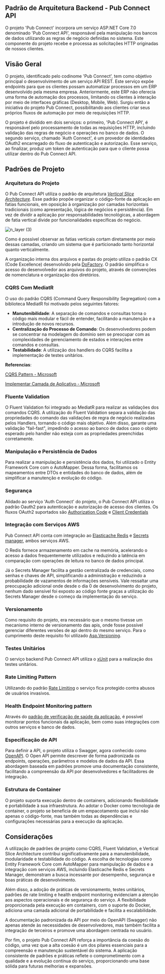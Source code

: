 ## Padrão de Arquitetura Backend - Pub Connect API
O projeto 'Pub Connect' incorpora um serviço ASP.NET Core 7.0 denominado 'Pub Connect API', responsável pela manipulação nos bancos de dados utilizando as regras de negócio definidas no sistema. Este componente do projeto recebe e processa as solicitações HTTP originadas de nossos clientes.

## Visão Geral
O projeto, identificado pelo codinome 'Pub Connect', tem como objetivo principal o desenvolvimento de um serviço API REST. Este serviço expõe endpoints para que os clientes possam automatizar processos em um ERP desenvolvido pela mesma empresa. Anteriormente, este ERP não oferecia uma forma de automação dos processos, limitando os clientes à interação por meio de interfaces gráficas (Desktop, Mobile, Web). Surgiu então a iniciativa do projeto Pub Connect, possibilitando aos clientes criar seus próprios fluxos de automação por meio de requisições HTTP.

O projeto é dividido em dois serviços: o primeiro, 'Pub Connect API', é responsável pelo processamento de todas as requisições HTTP, incluindo validação das regras de negócio e operações no banco de dados. O segundo serviço, chamado 'Auth Connect', é um provedor de identidades OAuth2 encarregado do fluxo de autenticação e autorização. Esse serviço, ao finalizar, produz um token de autenticação para que o cliente possa utilizar dentro do Pub Connect API.

## Padrões de Projeto
### Arquitetura do Projeto

O Pub Connect API utiliza o padrão de arquitetura [_Vertical Slice Architecture_](https://www.jimmybogard.com/vertical-slice-architecture/). Esse padrão propõe organizar o código-fonte da aplicação em fatias funcionais, em oposição à organização por camadas horizontais tradicionais (como apresentação, lógica de negócios e persistência). 
Em vez de dividir a aplicação por responsabilidades tecnológicas, a abordagem de fatia vertical divide por funcionalidades específicas do negócio.

![n_layer (3)](https://github.com/Breno709/PubApi_P/assets/8755602/40c48f66-c554-45ec-8a42-f51f908f5ed4)

Como é possível observar as fatias verticais cortam diretamente por meio dessas camadas, criando um sistema que é particionado tanto horizontal quanto verticalmente.

A organização interna dos arquivos e pastas do projeto utiliza o padrão CX (Code Excellence) desenvolvido pela [DoFactory](https://www.dofactory.com/).
O padrão simplifica o acesso do desenvolvedor aos arquivos do projeto, através de convenções de nomenclatura e organização dos diretórios.

### CQRS Com MediatR
O uso do padrão CQRS (Command Query Responsibility Segregation) com a biblioteca MediatR foi motivado pelos seguintes fatores:
* **Manutenibilidade**: A separação de comandos e consultas torna o código mais modular e fácil de entender, facilitando a manutenção e a introdução de novos recursos.
* **Centralização do Processo de Comando**: Os desenvolvedores podem se concentrar na modelagem do domínio sem se preocupar com as complexidades de gerenciamento de estados e interações entre comandos e consultas.
* **Testabilidade**: A utilização dos handlers do CQRS facilita a implementação de testes unitários.

**Referencias**:

[CQRS Pattern - Microsoft](https://learn.microsoft.com/en-us/azure/architecture/patterns/cqrs)

[Implementar Camada de Aplicativo - Microsoft](https://learn.microsoft.com/pt-br/dotnet/architecture/microservices/microservice-ddd-cqrs-patterns/microservice-application-layer-implementation-web-api)

### Fluente Validation
O Fluent Validation foi integrado ao MediatR para realizar as validações dos comandos CQRS. A utilização do Fluent Validation separa a validação das propriedades do comando das validações de regra de negócio realizadas pelos Handlers, tornando o código mais objetivo. Além disso, garante uma validação "fail-fast", impedindo o acesso ao banco de dados caso o objeto esperado pelo handler não esteja com as propriedades preenchidas corretamente.

### Manipulação e Persistência de Dados
Para realizar a manipulação e persistência dos dados, foi utilizado o Entity Framework Core com o AutoMapper. 
Dessa forma, facilitamos os mapeamentos entre DTOs e entidades do banco de dados, além de simplificar a manutenção e evolução do código.

### Segurança
Alidado ao serviço 'Auth Connect' do projeto, o Pub Connect API utiliza o padrão Oauth2 para autenticação e autorização de acesso dos clientes.
Os fluxos OAuth2 suportados são [Authorization Code](https://auth0.com/docs/get-started/authentication-and-authorization-flow/authorization-code-flow) e [Client Credentials](https://auth0.com/docs/get-started/authentication-and-authorization-flow/client-credentials-flow)

### Integração com Serviços AWS
Pub Connect API conta com integração ao [Elasticache Redis](https://aws.amazon.com/pt/elasticache/redis/) e [Secrets manager](https://aws.amazon.com/pt/secrets-manager/), ambos serviços AWS.

O Redis fornece armazenamento em cache na memória, acelerando o acesso a dados frequentemente utilizados e reduzindo a latência em comparação com operações de leitura no banco de dados principal.

Já o Secrets Manager facilita a gestão centralizada de credenciais, como senhas e chaves de API, simplificando a administração e reduzindo a probabilidade de vazamentos de informações sensíveis.
Vale ressaltar uma preocupação adicional onde desde o dia 0 de desenvolvimento do projeto, nenhum dado sensível foi exposto ao código fonte graças a utilização do Secrets Manager desde o começo da implementação do serviço.

### Versionamento
Como requisito do projeto, era necessário que o mesmo tivesse um mecanismo interno de versionamento das apis, onde fosse possível gerenciar diferentes versões de api dentro do mesmo serviço.
Para o cumprimento deste requisito foi utilizado [Asp.Versioning](https://www.nuget.org/packages/Asp.Versioning.Mvc/).

### Testes Unitários
O serviço backend Pub Connect API utiliza o [xUnit](https://github.com/xunit/xunit) para a realização dos testes unitários.

### Rate Limiting Pattern
Utilizando do padrão [Rate Limiting](https://learn.microsoft.com/en-us/azure/architecture/patterns/rate-limiting-pattern) o serviço fica protegido contra abusos de usuários invasivos.

### Health Endpoint Monitoring pattern
Através do [padrão de verificação de saúde da aplicação](https://learn.microsoft.com/en-us/azure/architecture/patterns/health-endpoint-monitoring), é possível monitorar pontos funcionais da aplicação, bem como suas integrações com outros serviços e banco de dados.

### Especificação de API
Para definir a API, o projeto utiliza o Swagger, agora conhecido como [OpenAPI](https://github.com/microsoft/OpenAPI.NET). O Open API permite descrever de forma padronizada os endpoints, operações, parâmetros e modelos de dados da API. 
Essa abordagem baseada em padrões promove uma documentação consistente, facilitando a compreensão da API por desenvolvedores e facilitadores de integração.

### Estrutura de Container
O projeto suporta execução dentro de containers, adicionando flexibilidade e portabilidade à sua infraestrutura. 
Ao adotar o Docker como tecnologia de container, o projeto se beneficia de um empacotamento que inclui não apenas o código-fonte, mas também todas as dependências e configurações necessárias para a execução da aplicação.

## Considerações
A utilização de padrões de projeto como CQRS, Fluent Validation, e Vertical Slice Architecture contribui significativamente para a manutenibilidade, modularidade e testabilidade do código. 
A escolha de tecnologias como Entity Framework Core com AutoMapper para manipulação de dados e a integração com serviços AWS, incluindo Elasticache Redis e Secrets Manager, demonstram a busca incessante por desempenho, segurança e boas práticas de desenvolvimento.

Além disso, a adoção de práticas de versionamento, testes unitários, padrões de rate limiting e health endpoint monitoring evidenciam a atenção aos aspectos operacionais e de segurança do serviço. 
A flexibilidade proporcionada pela execução em containers, com o suporte do Docker, adiciona uma camada adicional de portabilidade e facilita a escalabilidade.

A documentação padronizada da API por meio do OpenAPI (Swagger) não apenas atende às necessidades de desenvolvedores, mas também facilita a integração de terceiros e promove uma abordagem centrada no usuário.

Por fim, o projeto Pub Connect API reforça a importância da coesão do código, uma vez que a alta coesão é um dos pilares essenciais para a compreensão e manutenção sustentável do sistema. 
A aplicação consistente de padrões e práticas reflete o comprometimento com a qualidade e a evolução contínua do serviço, proporcionando uma base sólida para futuras melhorias e expansões.
